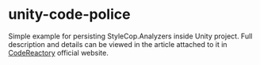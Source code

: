 # unity-code-police
Simple example for persisting StyleCop.Analyzers inside Unity project. Full description and details can be viewed in the article attached to it in [CodeReactory](https://codereactory.com/blog/114/unity-code-police-with-stylecop-analyzers/) official website.
